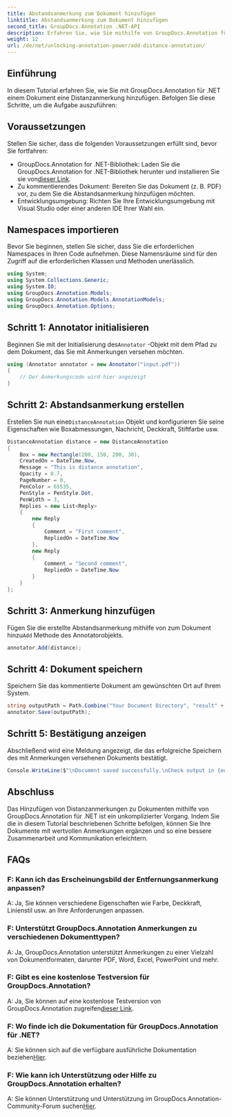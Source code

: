 ```yaml
---
title: Abstandsanmerkung zum Dokument hinzufügen
linktitle: Abstandsanmerkung zum Dokument hinzufügen
second_title: GroupDocs.Annotation .NET-API
description: Erfahren Sie, wie Sie mithilfe von GroupDocs.Annotation für .NET Distanzanmerkungen zu Dokumenten hinzufügen. Verbessern Sie mühelos die Zusammenarbeit und Kommunikation.
weight: 12
url: /de/net/unlocking-annotation-power/add-distance-annotation/
---
```

## Einführung
In diesem Tutorial erfahren Sie, wie Sie mit GroupDocs.Annotation für .NET einem Dokument eine Distanzanmerkung hinzufügen. Befolgen Sie diese Schritte, um die Aufgabe auszuführen:
## Voraussetzungen

Stellen Sie sicher, dass die folgenden Voraussetzungen erfüllt sind, bevor Sie fortfahren:

-  GroupDocs.Annotation for .NET-Bibliothek: Laden Sie die GroupDocs.Annotation for .NET-Bibliothek herunter und installieren Sie sie von[dieser Link](https://releases.groupdocs.com/annotation/net/).
- Zu kommentierendes Dokument: Bereiten Sie das Dokument (z. B. PDF) vor, zu dem Sie die Abstandsanmerkung hinzufügen möchten.
- Entwicklungsumgebung: Richten Sie Ihre Entwicklungsumgebung mit Visual Studio oder einer anderen IDE Ihrer Wahl ein.

## Namespaces importieren

Bevor Sie beginnen, stellen Sie sicher, dass Sie die erforderlichen Namespaces in Ihren Code aufnehmen. Diese Namensräume sind für den Zugriff auf die erforderlichen Klassen und Methoden unerlässlich.

```csharp
using System;
using System.Collections.Generic;
using System.IO;
using GroupDocs.Annotation.Models;
using GroupDocs.Annotation.Models.AnnotationModels;
using GroupDocs.Annotation.Options;
```


## Schritt 1: Annotator initialisieren

 Beginnen Sie mit der Initialisierung des`Annotator` -Objekt mit dem Pfad zu dem Dokument, das Sie mit Anmerkungen versehen möchten.

```csharp
using (Annotator annotator = new Annotator("input.pdf"))
{
    // Der Anmerkungscode wird hier angezeigt
}
```

## Schritt 2: Abstandsanmerkung erstellen

 Erstellen Sie nun eine`DistanceAnnotation` Objekt und konfigurieren Sie seine Eigenschaften wie Boxabmessungen, Nachricht, Deckkraft, Stiftfarbe usw.

```csharp
DistanceAnnotation distance = new DistanceAnnotation
{
    Box = new Rectangle(200, 150, 200, 30),
    CreatedOn = DateTime.Now,
    Message = "This is distance annotation",
    Opacity = 0.7,
    PageNumber = 0,
    PenColor = 65535,
    PenStyle = PenStyle.Dot,
    PenWidth = 3,
    Replies = new List<Reply>
    {
        new Reply
        {
            Comment = "First comment",
            RepliedOn = DateTime.Now
        },
        new Reply
        {
            Comment = "Second comment",
            RepliedOn = DateTime.Now
        }
    }
};
```

## Schritt 3: Anmerkung hinzufügen

 Fügen Sie die erstellte Abstandsanmerkung mithilfe von zum Dokument hinzu`Add` Methode des Annotatorobjekts.

```csharp
annotator.Add(distance);
```

## Schritt 4: Dokument speichern

Speichern Sie das kommentierte Dokument am gewünschten Ort auf Ihrem System.

```csharp
string outputPath = Path.Combine("Your Document Directory", "result" + Path.GetExtension("input.pdf"));
annotator.Save(outputPath);
```

## Schritt 5: Bestätigung anzeigen

Abschließend wird eine Meldung angezeigt, die das erfolgreiche Speichern des mit Anmerkungen versehenen Dokuments bestätigt.

```csharp
Console.WriteLine($"\nDocument saved successfully.\nCheck output in {outputPath}.");
```

## Abschluss

Das Hinzufügen von Distanzanmerkungen zu Dokumenten mithilfe von GroupDocs.Annotation für .NET ist ein unkomplizierter Vorgang. Indem Sie die in diesem Tutorial beschriebenen Schritte befolgen, können Sie Ihre Dokumente mit wertvollen Anmerkungen ergänzen und so eine bessere Zusammenarbeit und Kommunikation erleichtern.

## FAQs

### F: Kann ich das Erscheinungsbild der Entfernungsanmerkung anpassen?

A: Ja, Sie können verschiedene Eigenschaften wie Farbe, Deckkraft, Linienstil usw. an Ihre Anforderungen anpassen.

### F: Unterstützt GroupDocs.Annotation Anmerkungen zu verschiedenen Dokumenttypen?

A: Ja, GroupDocs.Annotation unterstützt Anmerkungen zu einer Vielzahl von Dokumentformaten, darunter PDF, Word, Excel, PowerPoint und mehr.

### F: Gibt es eine kostenlose Testversion für GroupDocs.Annotation?

 A: Ja, Sie können auf eine kostenlose Testversion von GroupDocs.Annotation zugreifen[dieser Link](https://releases.groupdocs.com/).

### F: Wo finde ich die Dokumentation für GroupDocs.Annotation für .NET?

 A: Sie können sich auf die verfügbare ausführliche Dokumentation beziehen[Hier](https://tutorials.groupdocs.com/annotation/net/).

### F: Wie kann ich Unterstützung oder Hilfe zu GroupDocs.Annotation erhalten?

 A: Sie können Unterstützung und Unterstützung im GroupDocs.Annotation-Community-Forum suchen[Hier](https://forum.groupdocs.com/c/annotation/10).